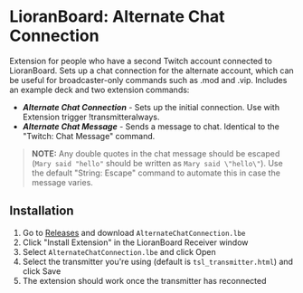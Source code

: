 # LioranBoard: Alternate Chat Connection
Extension for people who have a second Twitch account connected to LioranBoard. Sets up a chat connection for the alternate account, which can be useful for broadcaster-only commands such as .mod and .vip. Includes an example deck and two extension commands:

* ***Alternate Chat Connection*** - Sets up the initial connection. Use with Extension trigger !transmitteralways.
* ***Alternate Chat Message*** - Sends a message to chat. Identical to the "Twitch: Chat Message" command.

> **NOTE:** Any double quotes in the chat message should be escaped (`Mary said "hello"` should be written as `Mary said \"hello\"`). Use the default "String: Escape" command to automate this in case the message varies.

## Installation
1. Go to [Releases](https://github.com/Melonax/LB-Alternate-Chat-Connection/releases) and download `AlternateChatConnection.lbe`
2. Click "Install Extension" in the LioranBoard Receiver window
3. Select `AlternateChatConnection.lbe` and click Open
4. Select the transmitter you're using (default is `tsl_transmitter.html`) and click Save
5. The extension should work once the transmitter has reconnected
